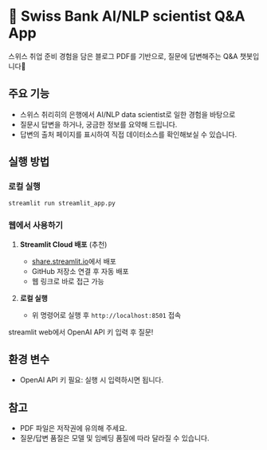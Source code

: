 # 🏦 Swiss Bank AI/NLP scientist Q&A App

스위스 취업 준비 경험을 담은 블로그 PDF를 기반으로,
질문에 답변해주는 Q&A 챗봇입니다🤖

## 주요 기능
- 스위스 취리히의 은행에서 AI/NLP data scientist로 일한 경험을 바탕으로
- 질문시 답변을 하거나, 궁금한 정보를 요약해 드립니다.
- 답변의 출처 페이지를 표시하여 직접 데이터소스를 확인해보실 수 있습니다.

## 실행 방법

### 로컬 실행
```bash
streamlit run streamlit_app.py
```

### 웹에서 사용하기
1. **Streamlit Cloud 배포** (추천)
   - [share.streamlit.io](https://share.streamlit.io)에서 배포
   - GitHub 저장소 연결 후 자동 배포
   - 웹 링크로 바로 접근 가능

2. **로컬 실행**
   - 위 명령어로 실행 후 `http://localhost:8501` 접속

streamlit web에서 OpenAI API 키 입력 후 질문!

## 환경 변수
- OpenAI API 키 필요: 실행 시 입력하시면 됩니다.

## 참고
- PDF 파일은 저작권에 유의해 주세요.
- 질문/답변 품질은 모델 및 임베딩 품질에 따라 달라질 수 있습니다.